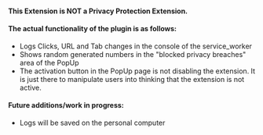 #### This Extension is NOT a Privacy Protection Extension. 

#### The actual functionality of the plugin is as follows:
- Logs Clicks, URL and Tab changes in the console of the service_worker
- Shows random generated numbers in the "blocked privacy breaches" area of the PopUp
- The activation button in the PopUp page is not disabling the extension. 
It is just there to manipulate users into thinking that the extension is not active.


#### Future additions/work in progress:
- Logs will be saved on the personal computer